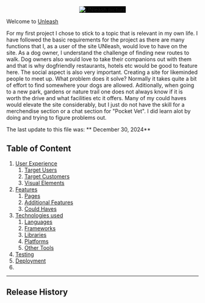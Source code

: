 
<div align="center">
  <img src="../ProjectOne-Unleash/documentation/Screenshots/Project-Unleash screenshots/readmehero.png" style="background-color: black" alt="UNleash picture">
</div>

Welcome to [Unleash](https://lanad-cell.github.io/ProjectOne-Unleash/)

For my first project I chose to stick to a topic that is relevant in my own life. I have followed the basic requirements for the project as there are many functions that I, as a user of the site UNleash, would love to have on the site. As a dog owner, I understand the challenge of finding new routes to walk. Dog owners also would love to take their companions out with them and that is why dogfriendly restaurants, hotels etc would be good to feature here. The social aspect is also very important. Creating a site for likeminded people to meet up. 
What problem does it solve? Normally it takes quite a bit of effort to find somewhere your dogs are allowed. Aditionally, when going to a new park, gardens or nature trail one does not always know if it is worth the drive and what facilities etc it offers. Many of my could haves would elevate the site considerably, but I just do not have the skill for a merchendise section or a chat section for "Pocket Vet". I did learn alot by doing and trying to figure problems out. 

The last update to this file was: ** December 30, 2024**

## Table of Content 
1. [User Experience](#ux)
    1. [Target Users](#targetusers)
    2. [Target Customers](#targetcustomers)
    3. [Visual Elements](#visualelement)
2. [Features](#features)
    1. [Pages](#pages)
    2. [Additional Features](#additionalfeatures)
    3. [Could Haves](#couldhaves)
3. [Technologies used](#tech)
    1. [Languages](#languages)
    2. [Frameworks](#frameworks)
    3. [Libraries](#libraries)
    4. [Platforms](#platforms)
    5. [Other Tools](#othertools)
4. [Testing](#testing)
5. [Deployment](#deployment)
6. 
    
     




   



------

## Release History



[def]: visualelements